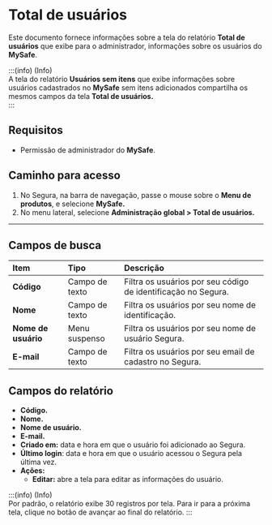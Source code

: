# Total de usuários


Este documento fornece informações sobre a tela do relatório **Total de usuários** que exibe para o administrador, informações sobre os usuários do **MySafe**.

:::(info) (Info)  
A tela do relatório **Usuários sem itens** que exibe informações sobre usuários cadastrados no **MySafe** sem itens adicionados compartilha os mesmos campos da tela **Total de usuários.**  
:::

## Requisitos

* Permissão de administrador do **MySafe**.

## Caminho para acesso

1. No Segura, na barra de navegação, passe o mouse sobre o **Menu de produtos**, e selecione **MySafe.**  
2. No menu lateral, selecione **Administração global \> Total de usuários.**  
 
---

## Campos de busca

| Item | Tipo | Descrição |
| :---- | :---- | :---- |
| **Código** | Campo de texto | Filtra os usuários por seu código de identificação no Segura. |
| **Nome** | Campo de texto | Filtra os usuários por seu nome de identificação.  |
| **Nome de usuário** | Menu suspenso | Filtra os usuários por seu nome de usuário Segura. |
| **E-mail** | Campo de texto | Filtra os usuários por seu email de cadastro no Segura. |

## Campos do relatório

* **Código.**  
* **Nome.**  
* **Nome de usuário.**  
* **E-mail.**  
* **Criado em:** data e hora em que o usuário foi adicionado ao Segura.  
* **Último login**: data e hora em que o usuário acessou o Segura pela última vez.  
* **Ações:**  
  * **Editar:** abre a tela para editar as informações do usuário.

:::(info) (Info)  
Por padrão, o relatório exibe 30 registros por tela. Para ir para a próxima tela, clique no botão de avançar ao final do relatório.
:::
